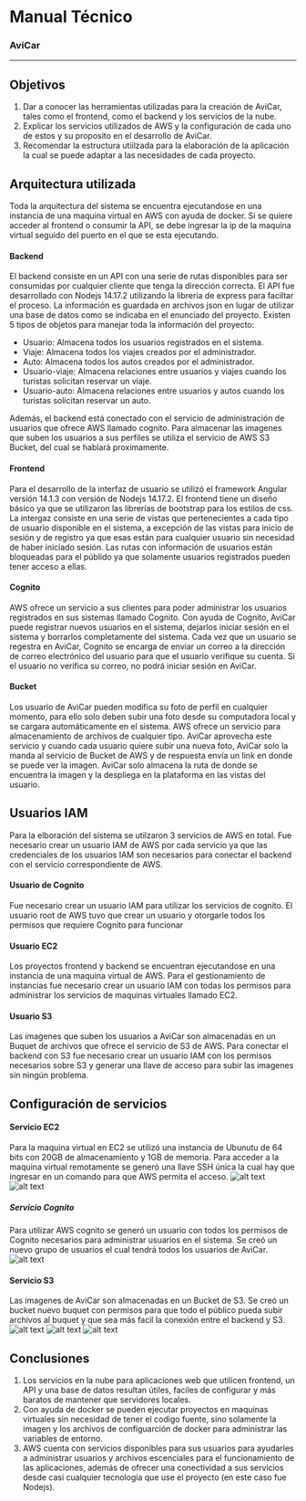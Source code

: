 # Manual Técnico
### AviCar

---

## Objetivos
  1. Dar a conocer las herramientas utilizadas para la creación de AviCar, tales como el frontend, como el backend y los servicios de la nube.
  2. Explicar los servicios utilizados de AWS y la configuración de cada uno de estos y su proposito en el desarrollo de AviCar.
  3. Recomendar la estructura utiilzada para la elaboración de la aplicación la cual se puede adaptar a las necesidades de cada proyecto.

## Arquitectura utilizada
Toda la arquitectura del sistema se encuentra ejecutandose en una instancia de una maquina virtual en AWS con ayuda de docker. Si se quiere acceder al frontend o consumir la API, se debe ingresar la ip de la maquina virtual seguido del puerto en el que se esta ejecutando.

#### Backend
El backend consiste en un API con una serie de rutas disponibles para ser consumidas por cualquier cliente que tenga la dirección correcta. El API fue desarrollado con Nodejs 14.17.2 utilizando la libreria de express para faciltar el proceso. La información es guardada en archivos json en lugar de utilizar una base de datos como se indicaba en el enunciado del proyecto. Existen 5 tipos de objetos para manejar toda la información del proyecto: 
  - Usuario: Almacena todos los usuarios registrados en el sistema.
  - Viaje: Almacena todos los viajes creados por el administrador.
  - Auto: Almacena todos los autos creados por el administrador.
  - Usuario-viaje: Almacena relaciones entre usuarios y viajes cuando los turistas solicitan reservar un viaje.
  - Usuario-auto: Almacena relaciones entre usuarios y autos cuando los turistas solicitan reservar un auto.
  
Además, el backend está conectado con el servicio de administración de usuarios que ofrece AWS llamado cognito. Para almacenar las imagenes que suben los usuarios a sus perfiles se utiliza el servicio de AWS S3 Bucket, del cual se hablará proximamente.

#### Frontend
Para el desarrollo de la interfaz de usuario se utilizó el framework Angular versión 14.1.3 con versión de Nodejs 14.17.2. El frontend tiene un diseño básico ya que se utilizaron las librerías de bootstrap para los estilos de css. La intergaz consiste en una serie de vistas que pertenecientes a cada tipo de usuario disponible en el sistema, a excepción de las vistas para inicio de sesión y de registro ya que esas están para cualquier usuario sin necesidad de haber iniciado sesión. Las rutas con información de usuarios están bloqueadas para el públido ya que solamente usuarios registrados pueden tener acceso a ellas.

#### Cognito
AWS ofrece un servicio a sus clientes para poder administrar los usuarios registrados en sus sistemas llamado Cognito. Con ayuda de Cognito, AviCar puede registrar nuevos usuarios en el sistema, dejarlos iniciar sesión en el sistema y borrarlos completamente del sistema. Cada vez que un usuario se regestra en AviCar, Cognito se encarga de enviar un correo a la dirección de correo electrónico del usuario para que el usuario verifique su cuenta. Si el usuario no verifica su correo, no podrá iniciar sesión en AviCar. 

#### Bucket
Los usuario de AviCar pueden modifica su foto de perfil en cualquier momento, para ello solo deben subir una foto desde su computadora local y se cargara automáticamente en el sistema. AWS ofrece un servicio para almacenamiento de archivos de cualquier tipo. AviCar aprovecha este servicio y cuando cada usuario quiere subir una nueva foto, AviCar solo la manda al servicio de Bucket de AWS y de respuesta envía un link en donde se puede ver la imagen. AviCar solo almacena la ruta de donde se encuentra la imagen y la despliega en la plataforma en las vistas del usuario.

## Usuarios IAM
Para la elboración del sistema se utilzaron 3 servicios de AWS en total. Fue necesario crear un usuario IAM de AWS por cada servicio ya que las credenciales de los usuarios IAM son necesarios para conectar el backend con el servicio correspondiente de AWS.

#### Usuario de Cognito
Fue necesario crear un usuario IAM para utilizar los servicios de cognito. El usuario root de AWS tuvo que crear un usuario y otorgarle todos los permisos que requiere Cognito para funcionar


#### Usuario EC2
Los proyectos frontend y backend se encuentran ejecutandose en una instancia de una maquina virtual de AWS. Para el gestionamiento de instancias fue necesario crear un usuario IAM con todas los permisos para administrar los servicios de maquinas virtuales llamado EC2. 

#### Usuario S3
Las imagenes que suben los usuarios a AviCar son almacenadas en un Buquet de archivos que ofrece el servicio de S3 de AWS. Para conectar el backend con S3 fue necesario crear un usuario IAM con los permisos necesarios sobre S3 y generar una llave de acceso para subir las imagenes sin ningún problema. 


## Configuración de servicios
#### Servicio EC2
Para la maquina virtual en EC2 se utilizó una instancia de Ubunutu de 64 bits con 20GB de almacenamiento y 1GB de memoria. Para acceder a la maquina virtual remotamente se generó una llave SSH única la cual hay que ingresar en un comando para que AWS permita el acceso.
![alt text](https://appweb-201900810-p2.s3.amazonaws.com/ec2-config1.png)
![alt text](https://appweb-201900810-p2.s3.amazonaws.com/ec2-congif2.png)

##### Servicio Cognito
Para utilizar AWS cognito se generó un usuario con todos los permisos de Cognito necesarios para administrar usuarios en el sistema. Se creó un nuevo grupo de usuarios el cual tendrá todos los usuarios de AviCar.
![alt text](https://appweb-201900810-p2.s3.amazonaws.com/cognito-config.png)

#### Servicio S3
Las imagenes de AviCar son almacenadas en un Bucket de S3. Se creó un bucket nuevo buquet con permisos para que todo el público pueda subir archivos al buquet y que sea más facil la conexión entre el backend y S3.
![alt text](https://appweb-201900810-p2.s3.amazonaws.com/bucket-config1.png)
![alt text](https://appweb-201900810-p2.s3.amazonaws.com/bucket-config2.png)
![alt text](https://appweb-201900810-p2.s3.amazonaws.com/bucket-config3.png)

## Conclusiones
  1. Los servicios en la nube para aplicaciones web que utilicen frontend, un API y una base de datos resultan útiles, faciles de configurar y más baratos de mantener que servidores locales.
  2. Con ayuda de docker se pueden ejecutar proyectos en maquinas virtuales sin necesidad de tener el codigo fuente, sino solamente la imagen y los archivos de configuarción de docker para administrar las variables de entorno.
  3. AWS cuenta con servicios disponibles para sus usuarios para ayudarles a administrar usuarios y archivos escenciales para el funcionamiento de las aplicaciones, además de ofrecer una conectividad a sus servicios desde casi cualquier tecnología que use el proyecto (en este caso fue Nodejs).
